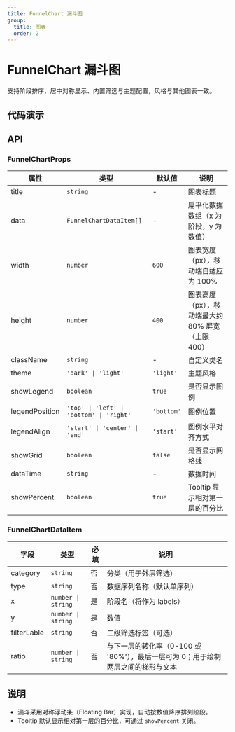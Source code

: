 ```yaml
---
title: FunnelChart 漏斗图
group:
  title: 图表
  order: 2
---
```


# FunnelChart 漏斗图

支持阶段排序、居中对称显示、内置筛选与主题配置，风格与其他图表一致。

## 代码演示

<code src="../demos/charts/funnel.tsx" background="var(--main-bg-color)" iframe=540></code>

## API

### FunnelChartProps

| 属性 | 类型 | 默认值 | 说明 |
| --- | --- | --- | --- |
| title | `string` | - | 图表标题 |
| data | `FunnelChartDataItem[]` | - | 扁平化数据数组（x 为阶段，y 为数值）|
| width | `number` | `600` | 图表宽度（px），移动端自适应为 100% |
| height | `number` | `400` | 图表高度（px），移动端最大约 80% 屏宽（上限 400）|
| className | `string` | - | 自定义类名 |
| theme | `'dark' \| 'light'` | `'light'` | 主题风格 |
| showLegend | `boolean` | `true` | 是否显示图例|
| legendPosition | `'top' \| 'left' \| 'bottom' \| 'right'` | `'bottom'` | 图例位置 |
| legendAlign | `'start' \| 'center' \| 'end'` | `'start'` | 图例水平对齐方式 |
| showGrid | `boolean` | `false` | 是否显示网格线 |
| dataTime | `string` | - | 数据时间 |
| showPercent | `boolean` | `true` | Tooltip 显示相对第一层的百分比 |

### FunnelChartDataItem

| 字段 | 类型 | 必填 | 说明 |
| --- | --- | --- | --- |
| category | `string` | 否 | 分类（用于外层筛选）|
| type | `string` | 否 | 数据序列名称（默认单序列）|
| x | `number \| string` | 是 | 阶段名（将作为 labels）|
| y | `number \| string` | 是 | 数值 |
| filterLable | `string` | 否 | 二级筛选标签（可选）|
| ratio | `number \| string` | 否 | 与下一层的转化率（0-100 或 '80%'），最后一层可为 0；用于绘制两层之间的梯形与文本 |

## 说明

- 漏斗采用对称浮动条（Floating Bar）实现，自动按数值降序排列阶段。
- Tooltip 默认显示相对第一层的百分比，可通过 `showPercent` 关闭。


